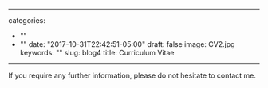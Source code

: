 
---
categories:
- ""
- ""
date: "2017-10-31T22:42:51-05:00"
draft: false
image: CV2.jpg
keywords: ""
slug: blog4
title: Curriculum Vitae
---

If you require any further information, please do not hesitate to contact me.
